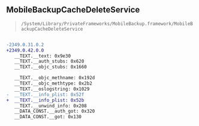 ## MobileBackupCacheDeleteService

> `/System/Library/PrivateFrameworks/MobileBackup.framework/MobileBackupCacheDeleteService`

```diff

-2349.0.31.0.2
+2349.0.42.0.0
   __TEXT.__text: 0x9e30
   __TEXT.__auth_stubs: 0x620
   __TEXT.__objc_stubs: 0x1660

   __TEXT.__objc_methname: 0x192d
   __TEXT.__objc_methtype: 0x2b2
   __TEXT.__oslogstring: 0x1029
-  __TEXT.__info_plist: 0x52f
+  __TEXT.__info_plist: 0x52b
   __TEXT.__unwind_info: 0x208
   __DATA_CONST.__auth_got: 0x320
   __DATA_CONST.__got: 0x130

```
